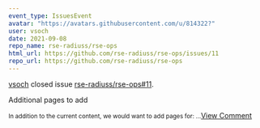 ```yaml
---
event_type: IssuesEvent
avatar: "https://avatars.githubusercontent.com/u/814322?"
user: vsoch
date: 2021-09-08
repo_name: rse-radiuss/rse-ops
html_url: https://github.com/rse-radiuss/rse-ops/issues/11
repo_url: https://github.com/rse-radiuss/rse-ops
---
```


<a href='https://github.com/vsoch' target='_blank'>vsoch</a> closed issue <a href='https://github.com/rse-radiuss/rse-ops/issues/11' target='_blank'>rse-radiuss/rse-ops#11</a>.

<p>Additional pages to add</p><small>In addition to the current content, we would want to add pages for:...</small><a href='https://github.com/rse-radiuss/rse-ops/issues/11' target='_blank'>View Comment</a>